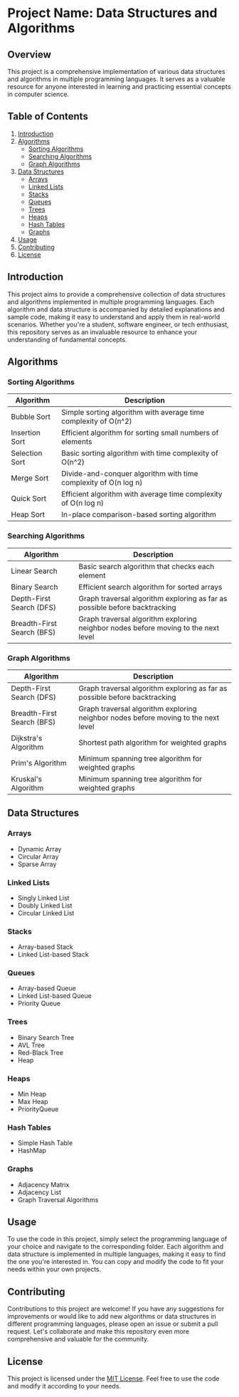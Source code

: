 # Project Name: Data Structures and Algorithms

## Overview
This project is a comprehensive implementation of various data structures and algorithms in multiple programming languages. It serves as a valuable resource for anyone interested in learning and practicing essential concepts in computer science.

## Table of Contents
1. [Introduction](#introduction)
2. [Algorithms](#algorithms)
   - [Sorting Algorithms](#sorting-algorithms)
   - [Searching Algorithms](#searching-algorithms)
   - [Graph Algorithms](#graph-algorithms)
3. [Data Structures](#data-structures)
   - [Arrays](#arrays)
   - [Linked Lists](#linked-lists)
   - [Stacks](#stacks)
   - [Queues](#queues)
   - [Trees](#trees)
   - [Heaps](#heaps)
   - [Hash Tables](#hash-tables)
   - [Graphs](#graphs)
4. [Usage](#usage)
5. [Contributing](#contributing)
6. [License](#license)

## Introduction
This project aims to provide a comprehensive collection of data structures and algorithms implemented in multiple programming languages. Each algorithm and data structure is accompanied by detailed explanations and sample code, making it easy to understand and apply them in real-world scenarios. Whether you're a student, software engineer, or tech enthusiast, this repository serves as an invaluable resource to enhance your understanding of fundamental concepts.

## Algorithms

### Sorting Algorithms

| Algorithm        | Description                                           |
|------------------|-------------------------------------------------------|
| Bubble Sort      | Simple sorting algorithm with average time complexity of O(n^2) |
| Insertion Sort   | Efficient algorithm for sorting small numbers of elements |
| Selection Sort   | Basic sorting algorithm with time complexity of O(n^2)  |
| Merge Sort       | Divide-and-conquer algorithm with time complexity of O(n log n) |
| Quick Sort       | Efficient algorithm with average time complexity of O(n log n) |
| Heap Sort        | In-place comparison-based sorting algorithm            |

### Searching Algorithms

| Algorithm        | Description                                           |
|------------------|-------------------------------------------------------|
| Linear Search    | Basic search algorithm that checks each element       |
| Binary Search    | Efficient search algorithm for sorted arrays          |
| Depth-First Search (DFS) | Graph traversal algorithm exploring as far as possible before backtracking |
| Breadth-First Search (BFS) | Graph traversal algorithm exploring neighbor nodes before moving to the next level |

### Graph Algorithms

| Algorithm        | Description                                           |
|------------------|-------------------------------------------------------|
| Depth-First Search (DFS) | Graph traversal algorithm exploring as far as possible before backtracking |
| Breadth-First Search (BFS) | Graph traversal algorithm exploring neighbor nodes before moving to the next level |
| Dijkstra's Algorithm | Shortest path algorithm for weighted graphs            |
| Prim's Algorithm | Minimum spanning tree algorithm for weighted graphs    |
| Kruskal's Algorithm | Minimum spanning tree algorithm for weighted graphs    |

## Data Structures

### Arrays
- Dynamic Array
- Circular Array
- Sparse Array

### Linked Lists
- Singly Linked List
- Doubly Linked List
- Circular Linked List

### Stacks
- Array-based Stack
- Linked List-based Stack

### Queues
- Array-based Queue
- Linked List-based Queue
- Priority Queue

### Trees
- Binary Search Tree
- AVL Tree
- Red-Black Tree
- Heap

### Heaps
- Min Heap
- Max Heap
- PriorityQueue

### Hash Tables
- Simple Hash Table
- HashMap

### Graphs
- Adjacency Matrix
- Adjacency List
- Graph Traversal Algorithms

## Usage
To use the code in this project, simply select the programming language of your choice and navigate to the corresponding folder. Each algorithm and data structure is implemented in multiple languages, making it easy to find the one you're interested in. You can copy and modify the code to fit your needs within your own projects.

## Contributing
Contributions to this project are welcome! If you have any suggestions for improvements or would like to add new algorithms or data structures in different programming languages, please open an issue or submit a pull request. Let's collaborate and make this repository even more comprehensive and valuable for the community.

## License
This project is licensed under the [MIT License](LICENSE). Feel free to use the code and modify it according to your needs.